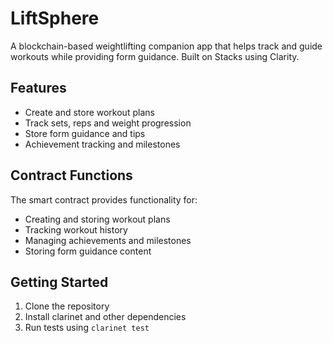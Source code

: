 # LiftSphere

A blockchain-based weightlifting companion app that helps track and guide workouts while providing form guidance. Built on Stacks using Clarity.

## Features
- Create and store workout plans
- Track sets, reps and weight progression
- Store form guidance and tips
- Achievement tracking and milestones

## Contract Functions
The smart contract provides functionality for:
- Creating and storing workout plans
- Tracking workout history
- Managing achievements and milestones
- Storing form guidance content

## Getting Started
1. Clone the repository
2. Install clarinet and other dependencies
3. Run tests using `clarinet test`